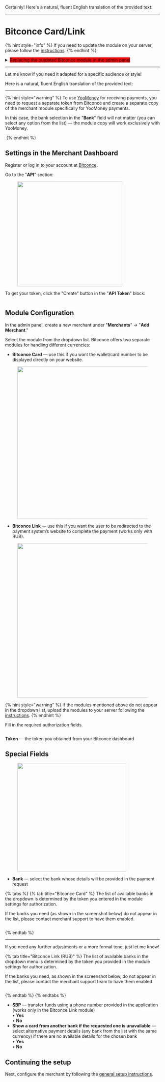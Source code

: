 Certainly! Here's a natural, fluent English translation of the provided text:

---

# Bitconce Card/Link

{% hint style="info" %}
If you need to update the module on your server, please follow the [instructions](https://premium.gitbook.io/rukovodstvo-polzovatelya/osnovnye-nastroiki/faq/kak-obnovit-faily-na-servere#moduli-merchantov).
{% endhint %}

<details>

<summary><mark style="background-color:red;">Replacing the outdated Bitconce module in the admin panel</mark></summary>

The **Bitconce** module has been split into two separate modules to support different currencies:

• **Bitconce Card** — provides payment details on the application page (banks for accepting KZT, QIWI, YooMoney, and other systems)

• **Bitconce Link** — redirects to the merchant’s payment page (banks only for RUB currency)

If you were previously using the **Bitconce** module, you need to replace it with one of the new modules depending on the currency you use (RUB or other currencies). Do this by selecting the appropriate new module in the settings of the existing module copy under the "**Merchants**" section (the old module will no longer be supported — <mark style="color:red;">it must also be removed from the server</mark>). Then click "**Save**" (see screenshot).

When setting up a merchant from scratch, simply choose the appropriate module from the list. If the new modules are not visible in the list, you will need to upload them to the server manually following the [instructions](https://premium.gitbook.io/main/osnovnye-nastroiki/faq/kak-obnovit-faily-na-servere#moduli-merchantov).

_Note that the new modules are not compatible with the old one. If you decide to switch to the new modules, the old Bitconce module must be removed from the server. If you choose to continue using the old module (which will work until the merchant-side methods are disabled), nothing will change for you and you do not need to upload the new modules to the server._

<img src="../../../.gitbook/assets/image (631).png" alt="" data-size="original">\
After replacing the module, configure the new module according to the standard instructions. Also, update the user instructions text in the module settings if you switched to **Bitconce Link** (you can remove the shortcode \[to_account] from the instructions — instead of showing payment details on the application page, a "**Proceed to Payment**" button will be displayed).\
![](<../../../.gitbook/assets/image (624).png>)

</details>

---

Let me know if you need it adapted for a specific audience or style!

Here is a natural, fluent English translation of the provided text:

---

{% hint style="warning" %}
To use [YooMoney](https://yoomoney.ru/) for receiving payments, you need to request a separate token from Bitconce and create a separate copy of the merchant module specifically for YooMoney payments.

In this case, the bank selection in the "**Bank**" field will not matter (you can select any option from the list) — the module copy will work exclusively with YooMoney.

<img src="../../../.gitbook/assets/image (628).png" alt="" data-size="original">
{% endhint %}

## Settings in the Merchant Dashboard

Register or log in to your account at [Bitconce](https://bitconce.top/).

Go to the "**API**" section:

<figure><img src="../../../.gitbook/assets/изображение (92).png" alt="" width="341"><figcaption></figcaption></figure>

To get your token, click the "Create" button in the "**API Token**" block:

<figure><img src="../../../.gitbook/assets/изображение (100).png" alt=""><figcaption></figcaption></figure>

## Module Configuration

In the admin panel, create a new merchant under "**Merchants**" -> "**Add Merchant**."

Select the module from the dropdown list. Bitconce offers two separate modules for handling different currencies:

* **Bitconce Card** — use this if you want the wallet/card number to be displayed directly on your website.

<figure><img src="../../../.gitbook/assets/image (627).png" alt="" width="496"><figcaption></figcaption></figure>

* **Bitconce Link** — use this if you want the user to be redirected to the payment system’s website to complete the payment (works only with RUB).

<figure><img src="../../../.gitbook/assets/image (626).png" alt="" width="503"><figcaption></figcaption></figure>

{% hint style="warning" %}
If the modules mentioned above do not appear in the dropdown list, upload the modules to your server following the [instructions](https://premium.gitbook.io/rukovodstvo-polzovatelya/osnovnye-nastroiki/faq/kak-obnovit-faily-na-servere#moduli-merchantov).
{% endhint %}

Fill in the required authorization fields.

<figure><img src="../../../.gitbook/assets/image (1437).png" alt=""><figcaption></figcaption></figure>

**Token** — the token you obtained from your Bitconce dashboard

## Special Fields

<figure><img src="../../../.gitbook/assets/image (1436).png" alt="" width="354"><figcaption></figcaption></figure>

* **Bank** — select the bank whose details will be provided in the payment request

{% tabs %}
{% tab title="Bitconce Card" %}
The list of available banks in the dropdown is determined by the token you entered in the module settings for authorization.

If the banks you need (as shown in the screenshot below) do not appear in the list, please contact merchant support to have them enabled.

<figure><img src="../../../.gitbook/assets/image (629).png" alt=""><figcaption></figcaption></figure>
{% endtab %}

---

If you need any further adjustments or a more formal tone, just let me know!

{% tab title="Bitconce Link (RUB)" %}
The list of available banks in the dropdown menu is determined by the token you provided in the module settings for authorization.

If the banks you need, as shown in the screenshot below, do not appear in the list, please contact the merchant support team to have them enabled.

<figure><img src="../../../.gitbook/assets/image (628).png" alt=""><figcaption></figcaption></figure>
{% endtab %}
{% endtabs %}

* **SBP** — transfer funds using a phone number provided in the application (works only in the Bitconce Link module)\
  • **Yes**\
  • **No**
* **Show a card from another bank if the requested one is unavailable** — select alternative payment details (any bank from the list with the same currency) if there are no available details for the chosen bank\
  • **Yes**\
  • **No**

## Continuing the setup

Next, configure the merchant by following the [general setup instructions](https://premium.gitbook.io/rukovodstvo-polzovatelya/osnovnye-nastroiki/merchanty-i-avtovyplaty/merchanty/obshie-nastroiki-merchantov).